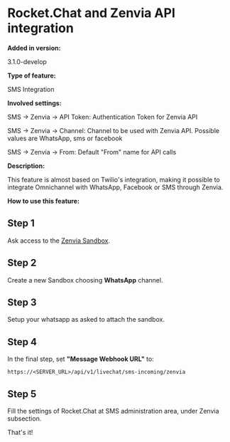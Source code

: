# Rocket.Chat and Zenvia API integration

**Added in version:**

3.1.0-develop

**Type of feature:**

SMS Integration

**Involved settings:**

SMS -> Zenvia -> API Token: Authentication Token for Zenvia API

SMS -> Zenvia -> Channel: Channel to be used with Zenvia API. Possible values are WhatsApp, sms or facebook

SMS -> Zenvia -> From: Default "From" name for API calls

**Description:**

This feature is almost based on Twilio's integration, making it possible to integrate Omnichannel with WhatsApp, Facebook or SMS through Zenvia.

**How to use this feature:**

## Step 1

Ask access to the [Zenvia Sandbox](https://app.zenvia.com/home/sandbox).

## Step 2

Create a new Sandbox choosing **WhatsApp** channel.

## Step 3

Setup your whatsapp as asked to attach the sandbox.

## Step 4

In the final step, set **"Message Webhook URL"** to:

`https://<SERVER_URL>/api/v1/livechat/sms-incoming/zenvia`

## Step 5

Fill the settings of Rocket.Chat at SMS administration area, under Zenvia subsection.


That's it!
